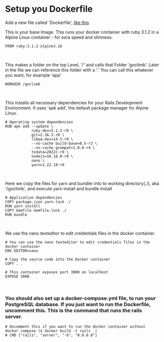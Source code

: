 # Setup you Dockerfile
Add a new file called 'Dockerfile', [like this](Dockerfile)

This is your base Image. This runs your docker container with ruby 3.1.2 in a Alpine Linux container - for exra speed and slimness.
```
FROM ruby:3.1.2-alpine3.16
```
<br>

This makes a folder on the top Level, '/' and calls that Folder 'goclimb'. Later in the file we can reference this folder with a '.' You can call this whatever you want, for example 'app'
```
WORKDIR /goclimb
```
<br>

This installs all necessary dependencies for your Rails Development Environment. It uses 'apk add', the default package manager for Alpine Linux.
```
# Operating system dependencies
RUN apk add --update \
            ruby-dev=3.1.2-r0 \
            git=2.36.2-r0 \
            libpq-dev=14.5-r0 \
            --no-cache build-base=0.5-r3 \
            --no-cache gcompat=1.0.0-r4 \
            tzdata=2022c-r0 \
            nodejs=16.16.0-r0 \
            nano \
            yarn=1.22.19-r0
```
<br>

Here we copy the files for yarn and bundler into to working directory(./), aka '/goclimb', and execute yarn install and bundle install
```
# Application dependencies
COPY package.json yarn.lock ./
RUN yarn install
COPY Gemfile Gemfile.lock ./
RUN bundle
```
<br>

We use the nano texteditor to edit credentials files in the docker container.
```
# You can use the nano texteditor to edit credentials files in the docker container
ENV EDITOR=nano
```

```
# Copy the source code into the Docker container
COPY . .

# This container exposes port 3000 on localhost
EXPOSE 3000
```
<br>

### You should also set up a docker-compose.yml file, to run your PostgreSQL database. If you just want to run the Dockerfile, uncomment this. This is the command that runs the rails server.
```
# Uncomment this if you want to run the docker container without docker compose ($ docker build -t rails .)
# CMD ["rails", "server", "-b", "0.0.0.0"]
```
